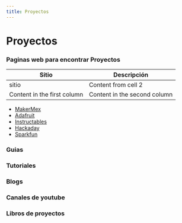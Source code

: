 ```yaml
---
title: Proyectos
---
```

# Proyectos


### Paginas web para encontrar Proyectos

Sitio | Descripción 
------------ | -------------
sitio | Content from cell 2
Content in the first column | Content in the second column

- [MakerMex](http://www.makermex.com/blog/educacion-maker-3)
- [Adafruit](https://adafruit.com)
- [Instructables](https://instructables.com)
- [Hackaday](https://hackaday.com)
- [Sparkfun](https://sparkfun.com)


### Guias

### Tutoriales

### Blogs

### Canales de youtube

### Libros de proyectos

